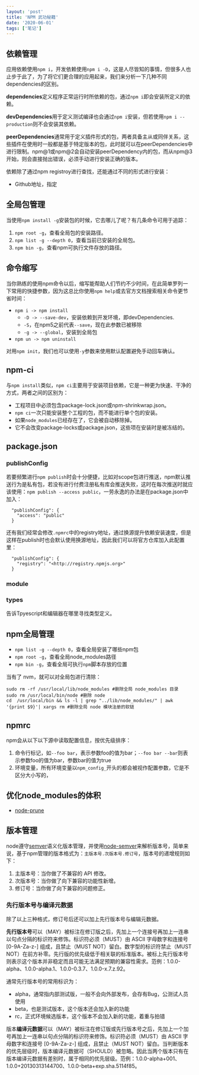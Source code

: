 ```yaml
---
layout: 'post'
title: 'NPM 武功秘籍'
date: '2020-06-01'
tags: ['笔记']
---
```

## 依赖管理

应用依赖使用`npm i`，开发依赖使用`npm i -D`，这是人尽皆知的事情，但很多人也止步于此了，为了将它们更合理的应用起来，我们来分析一下几种不同dependencies的区别。

**dependencies**定义程序正常运行时所依赖的包，通过`npm i`即会安装所定义的依赖。

**devDependencies**用于定义测试编译也会通过`npm i`安装，但若使用`npm i --production`则不会安装其依赖。

**peerDependencies**通常用于定义插件形式的包，两者具备主从或同伴关系，这些插件在使用时一般都是基于特定版本的包，此时就可以在peerDependencies中进行限制。npm@1或npm@2会自动安装peerDependency内的包，而从npm@3开始，则会直接抛出错误，必须手动进行安装正确的版本。

依赖除了通过npm registroy进行查找，还能通过不同的形式进行安装：

- Github地址，指定

## 全局包管理

当使用`npm install -g`安装包的时候，它去哪儿了呢？有几条命令可用于追踪：

1. `npm root -g`，查看全局包的安装路径。
2. `npm list -g --depth 0`，查看当前已安装的全局包。
3. `npm bin -g`，查看npm可执行文件存放的路径。

## 命令缩写

当你熟练的使用npm命令以后，缩写能帮助人们节约不少时间，在此简单罗列一下常用的快捷参数，因为这总比你使用`npm help`或去官方文档搜索相关命令更节省时间：

- `npm i -> npm install`
    - `-D -> --save-dev`，安装依赖到开发环境，即devDependencies.
    - `-S`，在npm5之前代表`--save`，现在此参数已被移除
    - `-g -> --global`，安装到全局包
- `npm un -> npm uninstall`

对用`npm init`，我们也可以使用`-y`参数来使用默认配置避免手动回车确认。

## npm-ci

与`npm install`类似，`npm ci`主要用于安装项目依赖，它是一种更为快速、干净的方式，两者之间的区别为：

- 工程项目中必须包含package-lock.json或npm-shrinkwrap.json。
- `npm ci`一次只能安装整个工程的包，而不能进行单个包的安装。
- 如果`node_modules`已经存在了，它会被自动移除掉。
- 它不会改变package-locks或package.json，这些项在安装时是被冻结的。

## package.json

### publishConfig

若要频繁进行`npm publish`时会十分便捷，比如对scope包进行推送，npm默认推送行为是私有包，若没有进行付费注册私有库会推送失败，这时在每次推送时就应该使用：`npm publish --access public`，一劳永逸的办法是在package.json中加入：

```
  "publishConfig": {
    "access": "public"
  }

```

还有我们经常会修改`.npmrc`中的registry地址，通过换源提升依赖安装速度，但是这样在publish时也会默认使用换源地址，因此我们可以将官方仓库加入此配置里：

```
  "publishConfig": {
    "registry": "<http://registry.npmjs.org>"
  }

```

### module

### types

告诉Tpyescript和编辑器在哪里寻找类型定义。

## npm全局管理

- `npm list -g --depth 0`，查看全局安装了哪些npm包
- `npm root -g`，查看全局node_modules路径
- `npm bin -g`，查看全局可执行`npm`脚本存放的位置

当有了 nvm，就可以对全局包进行清除：

```
sudo rm -rf /usr/local/lib/node_modules #删除全局 node_modules 目录
sudo rm /usr/local/bin/node #删除 node
cd  /usr/local/bin && ls -l | grep "../lib/node_modules/" | awk '{print $9}'| xargs rm #删除全局 node 模块注册的软链

```

## npmrc

npm会从以下以下源中读取配置信息，按优先级排序：

1. 命令行标记，如`--foo bar`，表示参数foo的值为bar；`--foo bar --bar`则表示参数foo的值为bar，参数bar的值为true
2. 环境变量，所有环境变量以`npm_config_`开头的都会被视作配置参数，它是不区分大小写的，

## 优化node_modules的体积

- [node-prune](https://github.com/tj/node-prune)

## 版本管理

node遵守[semver](https://semver.org/lang/zh-CN/)语义化版本管理，并使用[node-semver](https://github.com/npm/node-semver)来解析版本号，简单来说，基于npm管理的版本格式为：`主版本号.次版本号.修订号`，版本号的递增规则如下：

1. 主版本号：当你做了不兼容的 API 修改。
2. 次版本号：当你做了向下兼容的功能性新增。
3. 修订号：当你做了向下兼容的问题修正。

### 先行版本号与编译元数据

除了以上三种格式，修订号后还可以加上先行版本号与编辑元数据。

**先行版本号**可以（MAY）被标注在修订版之后，先加上一个连接号再加上一连串以句点分隔的标识符来修饰。标识符必须（MUST）由 ASCII 字母数字和连接号 [0-9A-Za-z-] 组成，且禁止（MUST NOT）留白。数字型的标识符禁止（MUST NOT）在前方补零。先行版的优先级低于相关联的标准版本。被标上先行版本号则表示这个版本并非稳定而且可能无法满足预期的兼容性需求。范例：1.0.0-alpha、1.0.0-alpha.1、1.0.0-0.3.7、1.0.0-x.7.z.92。

通常先行版本号的常用标识为：

- alpha，通常指内部测试版，一般不会向外部发布，会存有Bug，公测试人员使用
- beta，也是测试版本，这个版本还会加入新的功能
- rc，正式环境候选版本，这个版本不会加入新的功能，着重与拍错

版本**编译元数据**可以（MAY）被标注在修订版或先行版本号之后，先加上一个加号再加上一连串以句点分隔的标识符来修饰。标识符必须（MUST）由 ASCII 字母数字和连接号 [0-9A-Za-z-] 组成，且禁止（MUST NOT）留白。当判断版本的优先层级时，版本编译元数据可（SHOULD）被忽略。因此当两个版本只有在版本编译元数据有差别时，属于相同的优先层级。范例：1.0.0-alpha+001、1.0.0+20130313144700、1.0.0-beta+exp.sha.5114f85。

